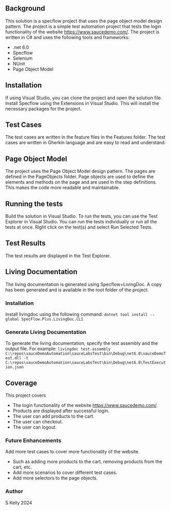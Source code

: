 ## Background

This solution is a specflow project that uses the page object model design pattern. The project is a simple test automation project that tests the login functionality of the website https://www.saucedemo.com/.
The project is written in C# and uses the following tools and frameworks:
- .net 6.0
- Specflow
- Selenium
- NUnit
- Page Object Model

## Installation
If using Visual Studio, you can clone the project and open the solution file. 
Install Specflow using the Extensions in Visual Studio.
This will install the necessary packages for the project.

## Test Cases
The test cases are written in the feature files in the Features folder.
The test cases are written in Gherkin language and are easy to read and understand.

## Page Object Model
The project uses the Page Object Model design pattern.
The pages are defined in the PageObjects folder.
Page objects are used to define the elements and methods on the page and are used in the step definitions.
This makes the code more readable and maintainable.

## Running the tests
Build the solution in Visual Studio.
To run the tests, you can use the Test Explorer in Visual Studio.
You can run the tests individually or run all the tests at once.
Right click on the test(s) and select Run Selected Tests.

## Test Results
The test results are displayed in the Test Explorer.

## Living Documentation
The living documentation is generated using Specflow+LivingDoc.
A copy has been generated and is available in the root folder of the project.

### Installation
Install livingdoc using the following command:
```dotnet tool install --global SpecFlow.Plus.LivingDoc.CLI```

### Generate Living Documentation
To generate the living documentation, specify the test assembly and the output file.
For example:
```livingdoc test-assembly C:\repos\sauceDemoAutomation\sauceLabsTest\bin\Debug\net6.0\sauceDemoTest.dll -t C:\repos\sauceDemoAutomation\sauceLabsTest\bin\Debug\net6.0\TestExecution.json```

## Coverage
This project covers 
- The login functionality of the website https://www.saucedemo.com/.
- Products are displayed after successful login.
- The user can add products to the cart.
- The user can checkout.
- The user can logout.

### Future Enhancements
Add more test cases to cover more functionality of the website.
- Such as adding more products to the cart, removing products from the cart, etc.
- Add more scenarios to cover different test cases.
- Add more selectors to the page objects.

### Author
S Kelly 2024

